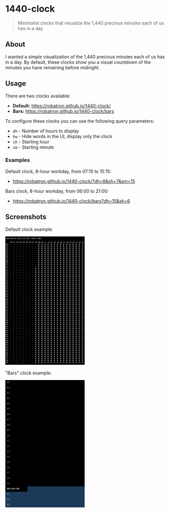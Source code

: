 # 1440-clock

> Minimalist clocks that visualize the 1,440 precious minutes each of us has
> in a day

## About

I wanted a simple visualization of the 1,440 precious minutes each of us has in
a day. By default, these clocks show you a visual countdown of the minutes you
have remaining before midnight.

## Usage

There are two clocks available:

-   **Default:** https://robatron.github.io/1440-clock/
-   **Bars:** https://robatron.github.io/1440-clock/bars

To configure these clocks you can use the following query parameters:

-   `dh` - Number of hours to display
-   `hw` - Hide words in the UI, display only the clock
-   `sh` - Starting hour
-   `sm` - Starting minute

### Examples

Default clock, 8-hour workday, from 07:15 to 15:15:

-   https://robatron.github.io/1440-clock/?dh=8&sh=7&sm=15

Bars clock, 8-hour workday, from 06:00 to 21:00:

-   https://robatron.github.io/1440-clock/bars?dh=15&sh=6

## Screenshots

Default clock example:

<img src="./img/ss-default.png" width="250">

"Bars" clock example:

<img src="./img/ss-bars.png" width="250">
